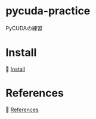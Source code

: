 # pycuda-practice

PyCUDAの練習

# Install

📖 [Install](./docs/install.md)  


# References

📖 [References](./docs/references.md)  
